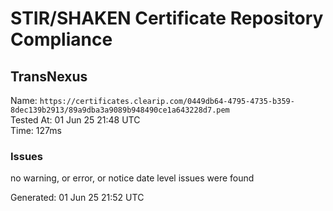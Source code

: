 # STIR/SHAKEN Certificate Repository Compliance

## TransNexus

Name: `https://certificates.clearip.com/0449db64-4795-4735-b359-8dec139b2913/89a9dba3a9089b948490ce1a643228d7.pem`\
Tested At: 01 Jun 25 21:48 UTC\
Time: 127ms

### Issues

no warning, or error, or notice date level issues were found

Generated: 01 Jun 25 21:52 UTC